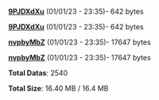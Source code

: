 [**9PJDXdXu**](/data/9PJDXdXu.txt) (01/01/23 - 23:35)- 642 bytes

[**9PJDXdXu**](/data/9PJDXdXu.txt) (01/01/23 - 23:35)- 642 bytes

[**nvpbyMbZ**](/data/nvpbyMbZ.txt) (01/01/23 - 23:35)- 17647 bytes

[**nvpbyMbZ**](/data/nvpbyMbZ.txt) (01/01/23 - 23:35)- 17647 bytes

**Total Datas**: 2540

**Total Size**: 16.40 MB / 16.4 MB